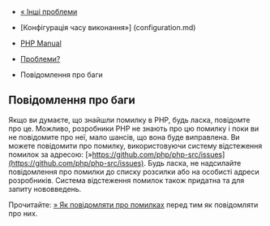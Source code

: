 - [« Інші проблеми](install.problems.support.md)
- [Конфігурація часу виконання»] (configuration.md)

- [PHP Manual](index.md)
- [Проблеми?](install.problems.md)
- Повідомлення про баги

## Повідомлення про баги

Якщо ви думаєте, що знайшли помилку в PHP, будь ласка, повідомте про це.
Можливо, розробники PHP не знають про цю помилку і поки ви не повідомите
про неї, мало шансів, що вона буде виправлена. Ви можете повідомити про
помилку, використовуючи систему відстеження помилок за адресою:
[»https://github.com/php/php-src/issues](https://github.com/php/php-src/issues).
Будь ласка, не надсилайте повідомлення про помилки до списку розсилки або на
особисті адреси розробників. Система відстеження помилок також придатна
та для запиту нововведень.

Прочитайте: [» Як повідомляти про
помилках](https://bugs.php.net/how-to-report.php) перед тим як повідомляти
про них.

